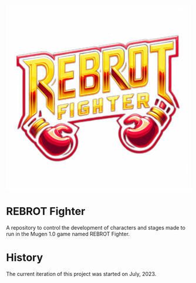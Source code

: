 ![REBROT Fighter logo.](https://raw.githubusercontent.com/davifelipef/rebrot-fighter/resources/images/_da9dd043-9fea-4dc9-80d7-e70aece3da85-transformed.png)

# REBROT Fighter
A repository to control the development of characters and stages made to run in the Mugen 1.0 game named REBROT Fighter.

# History
The current iteration of this project was started on July, 2023.
